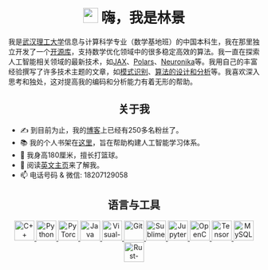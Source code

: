 <h1 align="center"> <img src="https://emojis.slackmojis.com/emojis/images/1531849430/4246/blob-sunglasses.gif?1531849430" width="30"/> 嗨，我是林景 </h1>

我是[武汉理工大学]信息与计算科学专业（数学基地班）的中国本科生，我在那里独立开发了一个[开源库]，支持数学优化领域中的很多稳定高效的算法。我一直在探索人工智能相关领域的最新技术，如[JAX]、[Polars]、[Neuronika]等。我用自己的丰富经验撰写了许多技术主题的文章，如[模式识别]、[算法的设计和分析]等。我喜欢深入思考和独处，这对提高我的编码和分析能力有着无形的帮助。

<h2 align='center'><b>关于我</b></h2>
<!--
- 🌱 I'm currently learning deep learning and software engineering
-->

- ✍ 到目前为止，我的[博客]上已经有250多名粉丝了。
- 📚 我的个人书架在[这里]，旨在帮助构建人工智能学习体系。
- 🏀 我身高180厘米，擅长打篮球。
- 📝 阅读[英文主页]来了解我。
- 📫 电话号码 & 微信: 18207129058

[武汉理工大学]: https://whut.edu.cn/
[开源库]: https://github.com/linjing-lab/optimtool
[JAX]: https://jax.readthedocs.io/en/latest/
[Polars]: https://github.com/pola-rs/polars-book-cn
[Neuronika]: https://docs.rs/neuronika/latest/neuronika/
[模式识别]: https://blog.csdn.net/linjing_zyq/category_11343786.html
[算法的设计和分析]: https://blog.csdn.net/linjing_zyq/category_11280137.html
[博客]: https://blog.csdn.net/linjing_zyq
[这里]: https://github.com/linjing-lab/bookshelf
[英文主页]: ./README.md

<h2 align='center'><b>语言与工具</b></h2>
<p align='center'>
    <a href='https://en.cppreference.com/w/cpp'>
        <img src='https://cdn.jsdelivr.net/npm/simple-icons@6.20.0/icons/cplusplus.svg' alt='C++' height='40'>
    </a>
    <a href='https://www.python.org/'>
        <img src="https://www.vectorlogo.zone/logos/python/python-icon.svg" alt="Python" height="40"/>
    </a>
    <a href="https://github.com/pytorch"> 
        <img src="https://www.vectorlogo.zone/logos/pytorch/pytorch-icon.svg" alt="PyTorch" height="40"/> 
    </a>
    <a href='https://www.java.com/en/'>
        <img src="https://www.vectorlogo.zone/logos/java/java-icon.svg" alt="Java" height="40"/>
    </a>
    <a href='https://code.visualstudio.com/'>
        <img src="https://www.vectorlogo.zone/logos/visualstudio_code/visualstudio_code-icon.svg" alt="Visual-Studio-Code" height="40"/> 
    </a>
    <a href='https://git-scm.com/'>
        <img src="https://www.vectorlogo.zone/logos/git-scm/git-scm-icon.svg" alt="Git" height="40"/>
    </a>
    <a href='http://www.sublimetext.com/'>
        <img src='https://cdn.jsdelivr.net/npm/simple-icons@6.20.0/icons/sublimetext.svg' alt='Sublime-Text' height='40'>
    </a>
    <a href='https://jupyter.org/'>
        <img src="https://www.vectorlogo.zone/logos/jupyter/jupyter-icon.svg" alt="Jupyter" height="40"/> 
    </a>
    <a href='https://opencv.org/'>
        <img src="https://www.vectorlogo.zone/logos/opencv/opencv-icon.svg" alt="OpenCV" height="40"/> 
    </a>
    <a href='https://tensorflow.google.cn/'>
        <img src="https://www.vectorlogo.zone/logos/tensorflow/tensorflow-icon.svg" alt="TensorFlow" height="40"/> 
    </a>
    <a href='https://www.mysql.com/'>
        <img src="https://www.vectorlogo.zone/logos/mysql/mysql-icon.svg" alt="MySQL" height="40"/> 
    </a>
    <a href='https://www.rust-lang.org/'>
        <img src="https://www.vectorlogo.zone/logos/rust-lang/rust-lang-icon.svg" alt="Rust-lang" height="40"/>
    </a>
</p>